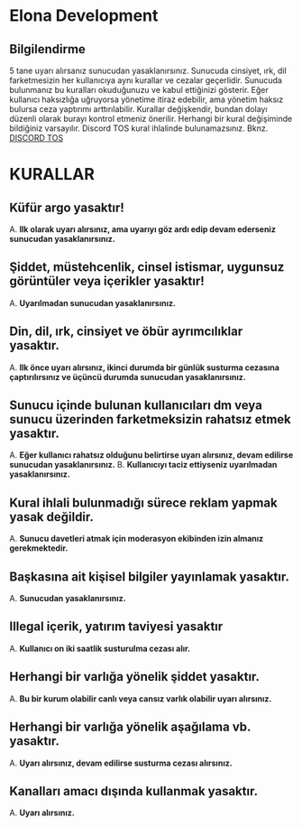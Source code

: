 # Elona Development 

 ## Bilgilendirme
 5 tane uyarı alırsanız sunucudan yasaklanırsınız.
 Sunucuda cinsiyet, ırk, dil farketmesizin her kullanıcıya aynı kurallar ve cezalar geçerlidir.
 Sunucuda bulunmanız bu kuralları okuduğunuzu ve kabul ettiğinizi gösterir.
 Eğer kullanıcı haksızlığa uğruyorsa yönetime itiraz edebilir, ama yönetim haksız bulursa ceza yaptırımı arttırılabilir.
 Kurallar değişkendir, bundan dolayı düzenli olarak burayı kontrol etmeniz önerilir.
 Herhangi bir kural değişiminde bildiğiniz varsayılır.
 Discord TOS kural ihlalinde bulunamazsınız. Bknz. [DISCORD TOS](https://discord.com/terms)

# KURALLAR

## Küfür argo yasaktır!
A. **Ilk olarak uyarı alırsınız, ama uyarıyı göz ardı edip devam ederseniz sunucudan yasaklanırsınız.**

## Şiddet, müstehcenlik, cinsel istismar, uygunsuz görüntüler veya içerikler yasaktır!
A. **Uyarılmadan sunucudan yasaklanırsınız.**

## Din, dil, ırk, cinsiyet ve öbür ayrımcılıklar yasaktır.
A. **Ilk önce uyarı alırsınız, ikinci durumda bir günlük susturma cezasına çaptırılırsınız ve üçüncü durumda sunucudan yasaklanırsınız.**

## Sunucu içinde bulunan kullanıcıları dm veya sunucu üzerinden farketmeksizin rahatsız etmek yasaktır.
A. **Eğer kullanıcı rahatsız olduğunu belirtirse uyarı alırsınız, devam edilirse sunucudan yasaklanırsınız.**
B. **Kullanıcıyı taciz ettiyseniz uyarılmadan yasaklanırsınız.**

## Kural ihlali bulunmadığı sürece reklam yapmak yasak değildir.
A. **Sunucu davetleri atmak için moderasyon ekibinden izin almanız gerekmektedir.**

## Başkasına ait kişisel bilgiler yayınlamak yasaktır.
A. **Sunucudan yasaklanırsınız.**

## Illegal içerik, yatırım taviyesi yasaktır
A. **Kullanıcı on iki saatlik susturulma cezası alır.**

## Herhangi bir varlığa yönelik şiddet yasaktır.
A. **Bu bir kurum olabilir canlı veya cansız varlık olabilir uyarı alırsınız.**

## Herhangi bir varlığa yönelik aşağılama vb. yasaktır.
A. **Uyarı alırsınız, devam edilirse susturma cezası alırsınız.**

## Kanalları amacı dışında kullanmak yasaktır.
A. **Uyarı alırsınız.**

